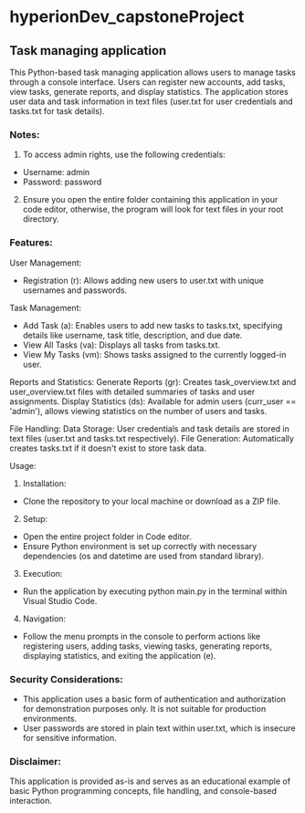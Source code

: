 # hyperionDev_capstoneProject

## Task managing application 

This Python-based task managing application allows users to manage tasks through a console interface. Users can register new accounts, add tasks, view tasks, generate reports, and display statistics. The application stores user data and task information in text files (user.txt for user credentials and tasks.txt for task details).

### Notes:
1. To access admin rights, use the following credentials:
- Username: admin
- Password: password
2. Ensure you open the entire folder containing this application in your code editor, otherwise, the program will look for text files in your root directory.
  
### Features:
User Management:
- Registration (r): Allows adding new users to user.txt with unique usernames and passwords.

Task Management:
- Add Task (a): Enables users to add new tasks to tasks.txt, specifying details like username, task title, description, and due date.
- View All Tasks (va): Displays all tasks from tasks.txt.
- View My Tasks (vm): Shows tasks assigned to the currently logged-in user.

Reports and Statistics:
Generate Reports (gr): Creates task_overview.txt and user_overview.txt files with detailed summaries of tasks and user assignments.
Display Statistics (ds): Available for admin users (curr_user == 'admin'), allows viewing statistics on the number of users and tasks.

File Handling:
Data Storage: User credentials and task details are stored in text files (user.txt and tasks.txt respectively).
File Generation: Automatically creates tasks.txt if it doesn't exist to store task data.

Usage:
1. Installation:
- Clone the repository to your local machine or download as a ZIP file.

2. Setup:
- Open the entire project folder in Code editor.
- Ensure Python environment is set up correctly with necessary dependencies (os and datetime are used from standard library).

3. Execution:
- Run the application by executing python main.py in the terminal within Visual Studio Code.

4. Navigation:
- Follow the menu prompts in the console to perform actions like registering users, adding tasks, viewing tasks, generating reports, displaying statistics, and exiting the application (e).

### Security Considerations:
- This application uses a basic form of authentication and authorization for demonstration purposes only. It is not suitable for production environments.
- User passwords are stored in plain text within user.txt, which is insecure for sensitive information.

### Disclaimer:
This application is provided as-is and serves as an educational example of basic Python programming concepts, file handling, and console-based interaction.
